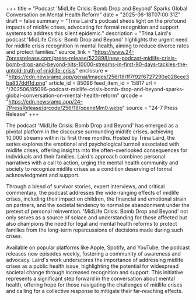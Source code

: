 +++
title = "Podcast 'MidLife Crisis: Bomb Drop and Beyond' Sparks Global Conversation on Mental Health Reform"
date = "2025-06-18T07:00:31Z"
draft = false
summary = "Trina Laird's podcast sheds light on the profound impacts of midlife crises, advocating for formal recognition and support systems to address this silent epidemic."
description = "Trina Laird's podcast 'MidLife Crisis: Bomb Drop and Beyond' highlights the urgent need for midlife crisis recognition in mental health, aiming to reduce divorce rates and protect families."
source_link = "https://www.24-7pressrelease.com/press-release/523898/new-podcast-midlife-crisis-bomb-drop-and-beyond-hits-10000-streams-in-first-90-days-tackles-the-untold-truth-of-midlife-crisis"
enclosure = "https://cdn.newsramp.app/genai/images/256/18/ff7f92f6727290e028cee3ba837ddf1d.png"
article_id = 85096
feed_item_id = 15817
url = "/202506/85096-podcast-midlife-crisis-bomb-drop-and-beyond-sparks-global-conversation-on-mental-health-reform"
qrcode = "https://cdn.newsramp.app/24-7PressRelease/qrcode/256/18/openeMm0.webp"
source = "24-7 Press Release"
+++

<p>The podcast 'MidLife Crisis: Bomb Drop and Beyond' has emerged as a pivotal platform in the discourse surrounding midlife crises, achieving 10,000 streams within its first three months. Hosted by Trina Laird, the series explores the emotional and psychological turmoil associated with midlife crises, offering insights into the often-overlooked consequences for individuals and their families. Laird's approach combines personal narratives with a call to action, urging the mental health community and society to recognize midlife crises as a condition deserving of formal acknowledgment and support.</p><p>Through a blend of survivor stories, expert interviews, and critical commentary, the podcast addresses the wide-ranging effects of midlife crises, including their impact on children, the financial and emotional strain on partners, and the societal tendency to normalize abandonment under the pretext of personal reinvention. 'MidLife Crisis: Bomb Drop and Beyond' not only serves as a source of solace and understanding for those affected but also champions the need for legal and mental health reforms to protect families from the long-term repercussions of decisions made during such crises.</p><p>Available on popular platforms like Apple, Spotify, and YouTube, the podcast releases new episodes weekly, fostering a community of awareness and advocacy. Laird's work underscores the importance of addressing midlife crises as a public health issue, highlighting the potential for widespread societal change through increased recognition and support. This initiative represents a significant step forward in the conversation about mental health, offering hope for those navigating the challenges of midlife crises and calling for a collective response to mitigate their far-reaching effects.</p>